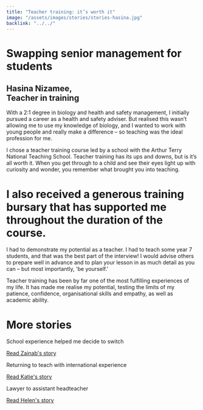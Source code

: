 ```yaml
---
title: "Teacher training: it’s worth it"
image: "/assets/images/stories/stories-hasina.jpg"
backlink: "../../"
---
```


<div class="content-wrapper">
    <div class="content__right">
    </div>
    <div class="content__left">
        <div class="stories">
            <h1>Swapping senior management for students</h1>
            <div class="story-header">
                <div class="story-header__thumb" style="background-image:url('/assets/images/stories/stories-generic.jpg')"></div>
                <div class="story-header__label">
                    <h2>Hasina Nizamee,<br>Teacher in training</h2>
                </div>
            </div>
            <p class="prominent">
                With a 2:1 degree in biology and health and safety management, I initially pursued a career as a health and safety adviser. But realised this wasn’t allowing me to use my knowledge of biology, and I wanted to work with young people and really make a difference – so teaching was the ideal profession for me.
            </p>
            <p>
         I chose a teacher training course led by a school with the Arthur Terry National Teaching School. Teacher training has its ups and downs, but is it’s all worth it. When you get through to a child and see their eyes light up with curiosity and wonder, you remember what brought you into teaching.
            </p>
            <div>
                <div class="quote-block">
                    <span class="icon-quote"></span>
                    <h1>I also received a generous training bursary that has supported me throughout the duration of the course.<span class="icon-quote quote-close"></span></h1>
                </div>
                <p>
                    I had to demonstrate my potential as a teacher. I had to teach some year 7 students, and that was the best part of the interview! I would advise others to prepare well in advance and to plan your lesson in as much detail as you can – but most importantly, 'be yourself.'
                </p>
            </div>
            <p>
               Teacher training has been by far one of the most fulfilling experiences of my life. It has made me realise my potential, testing the limits of my patience, confidence, organisational skills and empathy, as well as academic ability.
            </p>
        </div>
    </div>
</div>

<div class="more-stories">
    <h1 class="more-stories_header strapline">More stories</h1>
    <div class="more-stories__thumbs">
        <div class="more-stories__thumbs__thumb">
            <a href="/life-as-a-teacher/my-story-into-teaching/career-changers/school-experience-helped-me-decide-to-switch">
                <div class="more-stories__thumbs__thumb__img" style="background-image:url('/assets/images/stories/stories-zainab.jpg')"></div>
            </a>
            <div class="more-stories__thumbs__thumb__content">
                <p>School experience helped me decide to switch</p>
                <a class="git-link" href="/life-as-a-teacher/my-story-into-teaching/career-changers/school-experience-helped-me-decide-to-switch">Read Zainab's story  <i class="fas fa-chevron-right"></i></a>
            </div>
        </div>
        <div class="more-stories__thumbs__thumb">
            <a href="/life-as-a-teacher/my-story-into-teaching/international-career-changers/returning-to-teaching-with-international-experience">
                <div class="more-stories__thumbs__thumb__img" style="background-image:url('/assets/images/stories/stories-katie.png')"></div>
            </a>
            <div class="more-stories__thumbs__thumb__content">
                <p>Returning to teach with international experience</p>
                <a class="git-link" href="/life-as-a-teacher/my-story-into-teaching/international-career-changers/returning-to-teaching-with-international-experience">Read Katie's story  <i class="fas fa-chevron-right"></i></a>
            </div>
        </div>
        <div class="more-stories__thumbs__thumb">
            <a href="/life-as-a-teacher/my-story-into-teaching/career-progression/lawyer-to-assistant-teacher">
                <div class="more-stories__thumbs__thumb__img" style="background-image:url('/assets/images/stories/stories-helen.jpg')"></div>
            </a>
            <div class="more-stories__thumbs__thumb__content">
                <p>Lawyer to assistant headteacher</p>
                <a class="git-link" href="/life-as-a-teacher/my-story-into-teaching/career-progression/lawyer-to-assistant-teacher">Read Helen's story <i class="fas fa-chevron-right"></i></a>
            </div>
        </div>
    </div>
</div>
